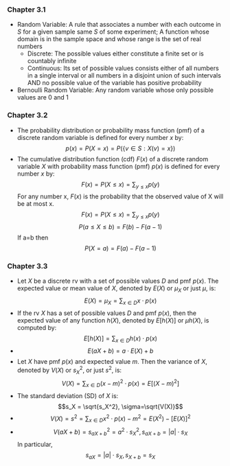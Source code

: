### Chapter 3.1
- Random Variable: A rule that associates a number with each outcome in $S$ for a given sample same $S$ of some experiment; A function whose domain is in the sample space and whose range is the set of real numbers
	- Discrete: The possible values either constitute a finite set or is countably infinite
	- Continuous: Its set of possible values consists either of all numbers in a single interval or all numbers in a disjoint union of such intervals AND no possible value of the variable has positive probability 
- Bernoulli Random Variable: Any random variable whose only possible values are 0 and 1
### Chapter 3.2
- The probability distribution or probability mass function (pmf) of a discrete random variable is defined for every number $x$ by: $$\begin{equation} p(x) = P(X = x) = P(\{ v \in S : X(v) = x \}) \end{equation}$$
-  The cumulative distribution function (cdf) $F(x)$ of a discrete random variable $X$ with probability mass function (pmf) $p(x)$ is defined for every number $x$ by:
$$
F(x) = P(X \leq x) = \sum_{y \leq x} p(y)
$$
For any number x, $F(x)$ is the probability that the observed value of X will be at most x.
$$F(x) = P(X \leq x) = \sum_{y \leq x} p(y)$$
$$P(a\leq X\leq b)=F(b)-F(a-1)$$
If a=b then $$P(X=a)=F(a)-F(a-1)$$
### Chapter 3.3
- Let $X$ be a discrete rv with a set of possible values $D$ and pmf $p(x)$. The expected value or mean value of $X$, denoted by $E(X)$ or $\mu_X$ or just $\mu$, is:
$$E(X) = \mu_X = \sum_{x \in D} x \cdot p(x)$$
- If the rv $X$ has a set of possible values $D$ and pmf $p(x)$, then the expected value of any function $h(X)$, denoted by $E[h(X)]$ or $\mu h(X)$, is computed by:
$$E[h(X)] = \sum_{x \in D} h(x) \cdot p(x)$$
- $$E(aX + b) = a \cdot E(X) + b$$
- Let $X$ have pmf $p(x)$ and expected value $m$. Then the variance of $X$, denoted by $V(X)$ or $s_X^2$, or just $s^2$, is:
$$V(X) = \sum_{x \in D} (x - m)^2 \cdot p(x) = E[(X - m)^2]$$
- The standard deviation (SD) of $X$ is:
$$s_X = \sqrt{s_X^2}, \sigma=\sqrt{V(X)}$$
- $$V(X) = s^2 = \sum_{x \in D} x^2 \cdot p(x) - m^2 = E(X^2) - [E(X)]^2$$
- $$ V(aX + b) = s_{aX+b}^2 = a^2 \cdot s_X^2 , s_{aX+b} = |a| \cdot s_X $$In particular,
$$ s_{aX} = |a| \cdot s_X,  s_{X+b} = s_X  $$
